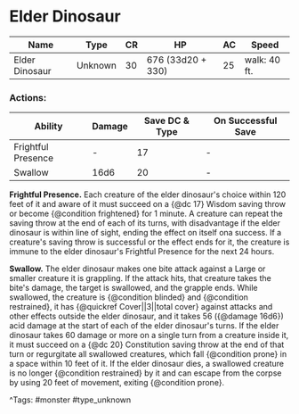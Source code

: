 # Elder Dinosaur

| Name | Type | CR | HP | AC | Speed |
|------|------|----|----|----|-------|
| Elder Dinosaur | Unknown | 30 | 676 (33d20 + 330) | 25 | walk: 40 ft. |

### Actions:

| Ability | Damage | Save DC & Type | On Successful Save |
|---------|--------|----------------|--------------------|
| Frightful Presence | - | 17 | - |
| Swallow | 16d6 | 20 | - |


**Frightful Presence.** Each creature of the elder dinosaur's choice within 120 feet of it and aware of it must succeed on a {@dc 17} Wisdom saving throw or become {@condition frightened} for 1 minute. A creature can repeat the saving throw at the end of each of its turns, with disadvantage if the elder dinosaur is within line of sight, ending the effect on itself ona success. If a creature's saving throw is successful or the effect ends for it, the creature is immune to the elder dinosaur's Frightful Presence for the next 24 hours.

**Swallow.** The elder dinosaur makes one bite attack against a Large or smaller creature it is grappling. If the attack hits, that creature takes the bite's damage, the target is swallowed, and the grapple ends. While swallowed, the creature is {@condition blinded} and {@condition restrained}, it has {@quickref Cover||3||total cover} against attacks and other effects outside the elder dinosaur, and it takes 56 ({@damage 16d6}) acid damage at the start of each of the elder dinosaur's turns. If the elder dinosaur takes 60 damage or more on a single turn from a creature inside it, it must succeed on a {@dc 20} Constitution saving throw at the end of that turn or regurgitate all swallowed creatures, which fall {@condition prone} in a space within 10 feet of it. If the elder dinosaur dies, a swallowed creature is no longer {@condition restrained} by it and can escape from the corpse by using 20 feet of movement, exiting {@condition prone}.

^Tags: #monster #type_unknown